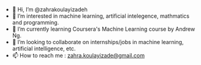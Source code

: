 - 👋 Hi, I’m @zahrakoulayizadeh
- 👀 I’m interested in machine learning, artificial intelegence, mathmatics and programming.
- 🌱 I’m currently learning Coursera's Machine Learning course by Andrew Ng.
- 💞️ I’m looking to collaborate on internships/jobs in machine learning, artificial intelligence, etc.
- 📫 How to reach me : zahra.koulayizade@gmail.com

<!---
zahrakoulayizadeh/zahrakoulayizadeh is a ✨ special ✨ repository because its `README.md` (this file) appears on your GitHub profile.
You can click the Preview link to take a look at your changes.
--->
